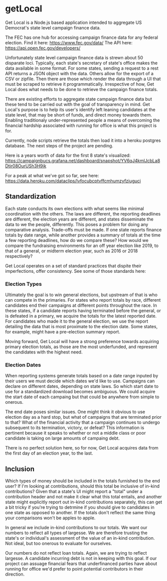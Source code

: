 # getLocal

Get Local is a Node.js based application intended to aggregate US Democrat's state level campaign finance data.

The FEC has one hub for accessing campaign finance data for any federal election. 
Find it here: https://www.fec.gov/data/ 
The API here: https://api.open.fec.gov/developers/

Unfortunately state level campaign finance data is strewn about 50 disparate loci. Typically, each state's secretary of state's office makes the data available in some format. 
For some states, sending a request to a rest API returns a JSON object with the data. Others allow for the export of a CSV or zipfile. Then there are those which render the data through a UI that must be scraped to retrieve it programmatically. 
Irrespective of how, Get Local does what needs to be done to retrieve the campaign finance totals. 

There are existing efforts to aggregate state campaign finance data but these tend to be carried out with the goal of transparency in mind. 
Get Local's purpose is to help its user's identify left leaning candidates at the state level, that may be short of funds, and direct money towards them. 
Enabling traditionaly under-represented people a means of overcoming the financial hardship associated with running for office is what this project is for. 

Currently, node scripts retrieve the totals then load it into a heroku postgres database. The next steps of the project are pending. 

Here is a years worth of data for the first 8 state's visualized: 
https://campaignbucs.grafana.net/dashboard/snapshot/YV6qJ4kmlJcbLa8Dtir08OurUSh3H9ik

For a peak at what we've got so far, see here: 
https://data.heroku.com/dataclips/lvfocubcptvffcmhumzyfziuguci

## Standardization

Each state conducts its own elections with what seems like minimal coordination with the others. The laws are different, the reporting deadlines are different, the election years are different, and states disseminate the data to we the people, differently. This poses a problem for doing any comparative analysis. Trade-offs must be made. If one state reports finance totals by date range, while another provides a summary of totals at the time a few reporting deadlines, how do we compare these? How would we compare the fundraising environments for an off year election like 2019, to that of a general, or midterm election year, such as 2016 or 2018 respectively? 

Get Local operates on a set of standard practices that dispite their imperfections, offer consistency. See some of those standards here:

### Election Types

Ultimately the goal is to win general elections, but upstream of that is who can compete in the primaries. For states who report totals by race, different candidates end their campaigns at different points throughout the race. In these states, if a candidate reports having terminated before the general, or is defeated in a primary, we acquire the totals for the latest reported date. 
For candidates who made it to the general election, we use the report detailing the data that is most proximate to the election date. Some states, for example, might have a pre-election summary report.

Moving forward, Get Local will have a strong preference towards acquiring primary election totals, as those are the most underfunded, and represent the candidates with the highest need. 

### Election Dates

When reporting systems generate totals based on a date range inputed by their users we must decide which dates we'd like to use. Campaigns can declare on different dates, depending on state laws. So which start date to use for a standardized download becomes ambiguous. We could acquire the start date of each campaing but that could be anywhere from simple to onerous.

The end date poses similar issues. One might think it obvious to use election day as a hard stop, but what of campaigns that are terminated prior to that? What of the financial activity that a campaign continues to undergo subsequent to its termination, victory, or defeat? This information is pertinent because it speaks to whether or not a middle class or poor candidate is taking on large amounts of campaing debt. 

There is no perfect solution here, so for now, Get Local acquires data from the first day of an election year, to the last. 

## Inclusion

Which types of money should be included in the totals furnished to the end user? If I'm looking at contributions, should this total be inclusive of in-kind contributions? Given that a state's UI might report a "total" under a contribution header and not make it clear what this total entails, and another state might explicitly report out in-kind contributions separately, this can get a bit tricky if you're trying to detrmine if you should give to candidates in one state as opposed to another. If the totals don't reflect the same thing your comparisons won't be apples to apple. 

In general we include in-kind contributions to our totals. We want our numbers to reflect all types of largesse. We are therefore trusting the state's or individual's assessment of the value of an in-kind contribution. Not ideal, but too onerous to evaluate for ourselves. 

Our numbers do not reflect loan totals. Again, we are trying to reflect largesse. A candidate incurring debt is not in keeping with this goal. If our project can assuage financial fears that underfinanced parties have about running for office we'd prefer to point potential contributors in their direction. 
